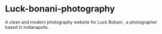 # Luck-bonani-photography
A clean and modern photography website for Luck Bobani , a photographer based in Indianapolis.
